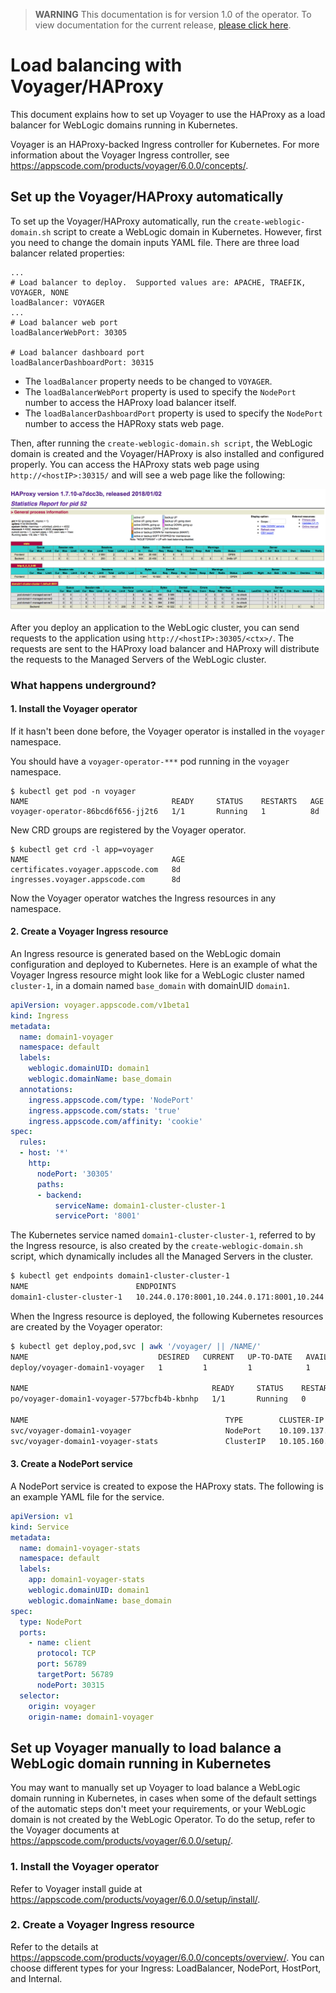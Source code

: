 > **WARNING** This documentation is for version 1.0 of the operator.  To view documentation for the current release, [please click here](/site).

# Load balancing with Voyager/HAProxy

This document explains how to set up Voyager to use the HAProxy as a load balancer for WebLogic domains running in Kubernetes.

Voyager is an HAProxy-backed Ingress controller for Kubernetes. For more information about the Voyager Ingress controller, see https://appscode.com/products/voyager/6.0.0/concepts/.

## Set up the Voyager/HAProxy automatically

To set up the Voyager/HAProxy automatically, run the `create-weblogic-domain.sh` script to create a WebLogic domain in Kubernetes. However, first you need to change the domain inputs YAML file. There are three load balancer related properties:

```
...
# Load balancer to deploy.  Supported values are: APACHE, TRAEFIK, VOYAGER, NONE
loadBalancer: VOYAGER
...
# Load balancer web port
loadBalancerWebPort: 30305

# Load balancer dashboard port
loadBalancerDashboardPort: 30315
```

* The `loadBalancer` property needs to be changed to `VOYAGER`.
* The `loadBalancerWebPort` property is used to specify the `NodePort` number to access the HAProxy load balancer itself.
* The `loadBalancerDashboardPort` property is used to specify the `NodePort` number to access the HAPRoxy stats web page.

Then, after running the `create-weblogic-domain.sh script`, the WebLogic domain is created and the Voyager/HAProxy is also installed and configured properly.
You can access the HAProxy stats web page using `http://<hostIP>:30315/` and will see a web page like the following:

![HAProxy stats](images/haproxy-stats.png)

After you deploy an application to the WebLogic cluster, you can send requests to the application using `http://<hostIP>:30305/<ctx>/`. The requests are sent to the HAProxy load balancer and HAProxy will distribute the requests to the Managed Servers of the WebLogic cluster.

### What happens underground?
#### 1. Install the Voyager operator
If it hasn't been done before, the Voyager operator is installed in the `voyager` namespace.

You should have a `voyager-operator-***` pod running in the `voyager` namespace.
```
$ kubectl get pod -n voyager
NAME                                READY     STATUS    RESTARTS   AGE
voyager-operator-86bcd6f656-jj2t6   1/1       Running   1          8d
```
New CRD groups are registered by the Voyager operator.
```
$ kubectl get crd -l app=voyager
NAME                                AGE
certificates.voyager.appscode.com   8d
ingresses.voyager.appscode.com      8d
```
Now the Voyager operator watches the Ingress resources in any namespace.

#### 2. Create a Voyager Ingress resource
An Ingress resource is generated based on the WebLogic domain configuration and deployed to Kubernetes. Here is an example of what the Voyager Ingress resource might look like for a WebLogic cluster named `cluster-1`, in a domain named `base_domain` with domainUID `domain1`.

```yaml
apiVersion: voyager.appscode.com/v1beta1
kind: Ingress
metadata:
  name: domain1-voyager
  namespace: default
  labels:
    weblogic.domainUID: domain1
    weblogic.domainName: base_domain
  annotations:
    ingress.appscode.com/type: 'NodePort'
    ingress.appscode.com/stats: 'true'
    ingress.appscode.com/affinity: 'cookie'
spec:
  rules:
  - host: '*'
    http:
      nodePort: '30305'
      paths:
      - backend:
          serviceName: domain1-cluster-cluster-1
          servicePort: '8001'
```

The Kubernetes service named `domain1-cluster-cluster-1`, referred to by the Ingress resource, is also created by the `create-weblogic-domain.sh` script, which dynamically includes all the Managed Servers in the cluster.

```bash
$ kubectl get endpoints domain1-cluster-cluster-1
NAME                        ENDPOINTS                                               AGE
domain1-cluster-cluster-1   10.244.0.170:8001,10.244.0.171:8001,10.244.0.172:8001   2d
```
When the Ingress resource is deployed, the following Kubernetes resources are created by the Voyager operator:
```bash
$ kubectl get deploy,pod,svc | awk '/voyager/ || /NAME/'
NAME                             DESIRED   CURRENT   UP-TO-DATE   AVAILABLE   AGE
deploy/voyager-domain1-voyager   1         1         1            1           1d

NAME                                         READY     STATUS    RESTARTS   AGE
po/voyager-domain1-voyager-577bcfb4b-kbnhp   1/1       Running   0          1d

NAME                                            TYPE        CLUSTER-IP       EXTERNAL-IP   PORT(S)           AGE
svc/voyager-domain1-voyager                     NodePort    10.109.137.41    <none>        80:30305/TCP      1d
svc/voyager-domain1-voyager-stats               ClusterIP   10.105.160.124   <none>        56789/TCP         1d
```
#### 3. Create a NodePort service                                         
A NodePort service is created to expose the HAProxy stats. The following is an example YAML file for the service.  

```yaml                                                                
apiVersion: v1                                                         
kind: Service                                                          
metadata:                                                              
  name: domain1-voyager-stats                                          
  namespace: default                                                   
  labels:                                                              
    app: domain1-voyager-stats                                         
    weblogic.domainUID: domain1                                        
    weblogic.domainName: base_domain                                   
spec:                                                                  
  type: NodePort                                                       
  ports:                                                               
    - name: client                                                     
      protocol: TCP                                                    
      port: 56789                                                      
      targetPort: 56789                                                
      nodePort: 30315                                                  
  selector:                                                            
    origin: voyager                                                    
    origin-name: domain1-voyager                                       
```                                                                    

## Set up Voyager manually to load balance a WebLogic domain running in Kubernetes
You may want to manually set up Voyager to load balance a WebLogic domain running in Kubernetes, in cases when some of the default settings of the automatic steps don't meet your requirements, or your WebLogic domain is not created by the WebLogic Operator.
To do the setup, refer to the Voyager documents at https://appscode.com/products/voyager/6.0.0/setup/.
### 1. Install the Voyager operator
Refer to Voyager install guide at https://appscode.com/products/voyager/6.0.0/setup/install/.
### 2. Create a Voyager Ingress resource
Refer to the details at https://appscode.com/products/voyager/6.0.0/concepts/overview/. You can choose different types for your Ingress: LoadBalancer, NodePort, HostPort, and Internal.
